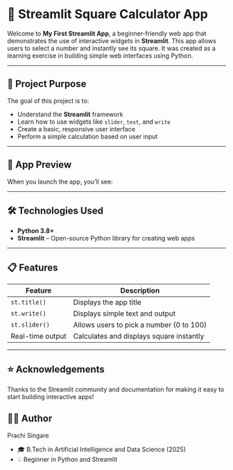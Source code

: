 # 🔢 Streamlit Square Calculator App

Welcome to **My First Streamlit App**, a beginner-friendly web app that demonstrates the use of interactive widgets in **Streamlit**. This app allows users to select a number and instantly see its square. It was created as a learning exercise in building simple web interfaces using Python.

---

## 🧠 Project Purpose

The goal of this project is to:
- Understand the **Streamlit** framework
- Learn how to use widgets like `slider`, `text`, and `write`
- Create a basic, responsive user interface
- Perform a simple calculation based on user input

---

## 📸 App Preview

When you launch the app, you’ll see:


---

## 🛠️ Technologies Used

- **Python 3.8+**
- **Streamlit** – Open-source Python library for creating web apps

---

## 📋 Features

| Feature              | Description                                |
|----------------------|--------------------------------------------|
| `st.title()`         | Displays the app title                     |
| `st.write()`         | Displays simple text and output            |
| `st.slider()`        | Allows users to pick a number (0 to 100)   |
| Real-time output     | Calculates and displays square instantly   |

---

## ⭐ Acknowledgements
Thanks to the Streamlit community and documentation for making it easy to start building interactive apps!

## 🙋‍♀️ Author

Prachi Singare
- 🎓 B.Tech in Artificial Intelligence and Data Science (2025)
- 💡 Beginner in Python and Streamlit







